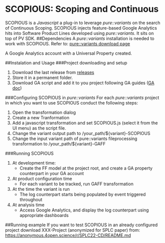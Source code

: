 # SCOPIOUS: Scoping and Continuous


SCOPIOUS is a _Javascript_ a plug-in to leverage _pure::variants_ on the search of Continuous Scoping. SCOPIOUS injects feature-based Google Analytics hits into Software Product Lines developed using _pure::variants_. 
It sits on top of PV SDK.
##Dependencies
A _pure::variants_ installation is needed to work with SCOPIOUS. Refer to: [pure::variants download page](https://www.pure-systems.com/support/purevariants-download)

A Google Analytics account with a Universal Property created.

##Instalation and Usage
###Project downloading and setup
1. Download the last release from [releases](/releases)
2. Store it in a permanent folder.
3. Download GA script and add it to you project following GA guides ([GA doc](https://developers.google.com/analytics/devguides/collection/analyticsjs))

###Configuring SCOPIOUS in _pure::variants_
For each _pure::variants_ project in which you want to use SCOPIOUS conduct the following steps: 
1. Open the transformation dialog
2. Create a new Tranformation
3. Add a javascript transformation and set SCOPIOUS.js (select it from the UI menu) as the script file.
4. Change the variant output path  to /your_path/${variant}-SCOPIOUS
5. Change the input variant path of pure::variants fileprocessing transformation to /your_path/${variant}-GAFF

###Running SCOPIOUS
1. At development time:
     - Create the  FF model at the project root, and create a GA property counterpart in your GA account
2. At product configuration time
    - For each variant to be tracked, run GAFF transformation
3. At the time the variant is run
    - The log counterpart starts being populated by event triggered throughout
4. At analysis time
    - Access Google Analytics, and display the log counterpart using appropriate dashboards

##Running example
If you want to test SCOPIOUS in an already configured project download XXX-Project (anonymized for SPLC paper)  from:
https://anonymous.4open.science/r/SPLC22-CD/README.md